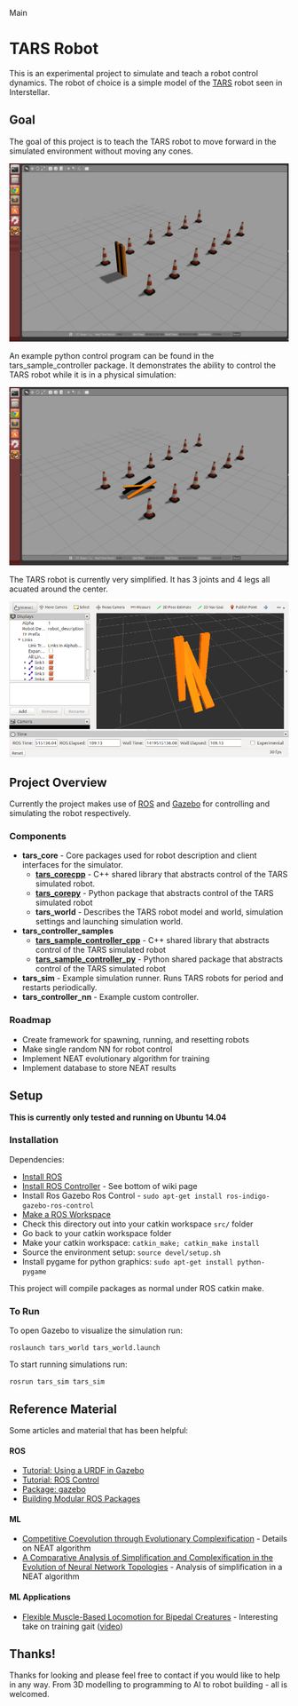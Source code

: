 Main

# TARS Robot

This is an experimental project to simulate and teach a robot control dynamics. The robot of choice is a simple model of the [TARS](docs/TARS.md) robot seen in Interstellar.


## Goal

The goal of this project is to teach the TARS robot to move forward in the simulated environment without moving any cones.

![Starting Position](docs/images/TARS_start.png)

An example python control program can be found in the tars_sample_controller package. It demonstrates the ability to control the TARS robot while it is in a physical simulation:

![Example Simulation](docs/images/TARS_example.png)

The TARS robot is currently very simplified. It has 3 joints and 4 legs all acuated around the center.

![TARS Robot](docs/images/TARS_rviz.png)


## Project Overview

Currently the project makes use of [ROS](http://www.ros.org/) and [Gazebo](http://gazebosim.org/) for controlling and simulating the robot respectively.

### Components
+ **tars_core** - Core packages used for robot description and client interfaces for the simulator.
	+ [**tars_corecpp**](tars_core/tars_corecpp/README.md) - C++ shared library that abstracts control of the TARS simulated robot. 
	+ [**tars_corepy**](tars_core/tars_corepy/README.md) - Python package that abstracts control of the TARS simulated robot 
	+ **tars_world** - Describes the TARS robot model and world, simulation settings and launching simulation world.
+ **tars_controller_samples**
	+ [**tars_sample_controller_cpp**](tars_controller_samples/tars_sample_controller_cpp/README.md) - C++ shared library that abstracts control of the TARS simulated robot 
	+ [**tars_sample_controller_py**](tars_controller_samples/tars_sample_controller_py/README.md) - Python shared package that abstracts control of the TARS simulated robot 
+ **tars_sim** - Example simulation runner. Runs TARS robots for period and restarts periodically.
+ **tars_controller_nn** - Example custom controller.

### Roadmap

+ Create framework for spawning, running, and resetting robots
+ Make single random NN for robot control
+ Implement NEAT evolutionary algorithm for training
+ Implement database to store NEAT results


## Setup

**This is currently only tested and running on Ubuntu 14.04**

### Installation
Dependencies:
+ [Install ROS](http://wiki.ros.org/indigo/Installation/Ubuntu)
+ [Install ROS Controller](http://wiki.ros.org/ros_control) - See bottom of wiki page
+ Install Ros Gazebo Ros Control - `sudo apt-get install ros-indigo-gazebo-ros-control`
+ [Make a ROS Workspace](http://wiki.ros.org/catkin/Tutorials/create_a_workspace)
+ Check this directory out into your catkin workspace `src/` folder
+ Go back to your catkin workspace folder
+ Make your catkin workspace: `catkin_make; catkin_make install`
+ Source the environment setup: `source devel/setup.sh`
+ Install pygame for python graphics: `sudo apt-get install python-pygame`

This project will compile packages as normal under ROS catkin make.

### To Run

To open Gazebo to visualize the simulation run:

	roslaunch tars_world tars_world.launch

To start running simulations run:

	rosrun tars_sim tars_sim


## Reference Material

Some articles and material that has been helpful:

#### ROS
+ [Tutorial: Using a URDF in Gazebo](http://gazebosim.org/tutorials?tut=ros_urdf)
+ [Tutorial: ROS Control](http://gazebosim.org/tutorials?tut=ros_control)
+ [Package: gazebo](http://wiki.ros.org/gazebo)
+ [Building Modular ROS Packages](http://jbohren.com/articles/modular-ros-packages/)

#### ML
+ [Competitive Coevolution through Evolutionary Complexification](https://www.jair.org/media/1338/live-1338-2278-jair.pdf) - Details on NEAT algorithm
+ [A Comparative Analysis of Simplification and Complexification in the Evolution of Neural Network Topologies](http://anji.sourceforge.net/docs/james_gecco04.pdf) - Analysis of simplification in a NEAT algorithm

#### ML Applications
+ [Flexible Muscle-Based Locomotion for Bipedal Creatures](http://www.cs.ubc.ca/~van/papers/2013-TOG-MuscleBasedBipeds/2013-TOG-MuscleBasedBipeds.pdf) - Interesting take on training gait ([video](http://vimeo.com/79098420))


## Thanks!

Thanks for looking and please feel free to contact if you would like to help in any way. From 3D modelling to programming to AI to robot building - all is welcomed.
